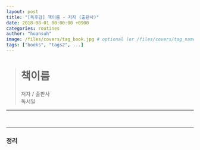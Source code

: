 ```yaml
---
layout: post 
title: "[독후감] 책이름 - 저자 (출판사)" 
date: 2018-08-01 00:00:00 +0900
categories: routines
author: "huansuh"
image: /files/covers/tag_book.jpg # optional (or /files/covers/tag_name.jpg)
tags: ["books", "tags2", ...]
---
```




> # 책이름
> 저자 / 출판사 <br>독서일





---



<br>



---

### 정리

